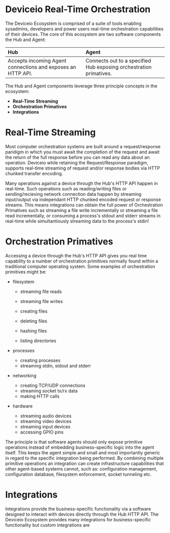 # Deviceio Real-Time Orchestration

The Deviceio Ecosystem is comprised of a suite of tools enabling sysadmins, developers and power users real-time orchestration capabilities of their devices. The core of this ecosystem are two software components the Hub and Agent:

| Hub | Agent |
| :--- | :--- |
| Accepts incoming Agent connections and exposes an HTTP API. | Connects out to a specified Hub exposing orchestration primatives. |

The Hub and Agent components leverage three principle concepts in the ecosystem:

* **Real-Time Streaming**
* **Orchestration Primatives**
* **Integrations**

# Real-Time Streaming

Most computer orchestration systems are built around a request/response paridigm in which you must await the completion of the request and await the return of the full response before you can read any data about an operation. Deviceio while retaining the Request/Response paradigm, supports real-time streaming of request and/or response bodies via HTTP chunked transfer encoding.



Many operations against a device through the Hub's HTTP API happen in real-time. Such operations such as reading/writing files or sending/recieving network connection data happen by streaming input/output via independant HTTP chunked encoded request or response streams. This means integrations can obtain the full power of Orchestration Primatives such as streaming a file write incrementally or streaming a file read incrementally, or consuming a process's stdout and stderr streams in real-time while simultantiously streaming data to the process's stdin!

# Orchestration Primatives

Accessing a device through the Hub's HTTP API gives you real time capability to a number of orchestration primitives normally found within a traditional computer operating system. Some examples of orchestration primitives might be:

* filesystem

  * streaming file reads
  * streaming file writes

  * creating files

  * deleting files

  * hashing files
  * listing directories

* processes

  * creating processes
  * streaming stdin, stdout and stderr

* networking
  * creating TCP/UDP connections
  * streaming socket tx/rx data
  * making HTTP calls
* hardware
  * streaming audio devices
  * streaming video devices
  * streaming input devices
  * accessing GPIO pins

The principle is that software agents should only expose primitive operations instead of embedding business-specific logic into the agent itself. This keeps the agent simple and small and most importantly generic in regard to the specific integration being performed. By combining multiple primitive operations an integration can create infrastructure capabilities that other agent-based systems cannot, such as: configuration management, configuration database, filesystem enforcement, socket tunneling etc.

# Integrations

Integrations provide the business-specific functionality via a software designed to interact with devices directly through the Hub HTTP API. The Deviceio Ecosystem provides many integrations for business-specific functionality but custom integrations are 

